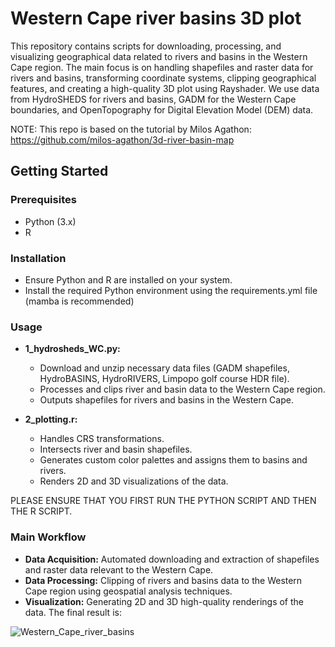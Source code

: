 # Western Cape river basins 3D plot

This repository contains scripts for downloading, processing, and visualizing geographical data related to rivers and basins in the Western Cape region. The main focus is on handling shapefiles and raster data for rivers and basins, transforming coordinate systems, clipping geographical features, and creating a high-quality 3D plot using Rayshader. We use data from HydroSHEDS for rivers and basins, GADM for the Western Cape boundaries, and OpenTopography for Digital Elevation Model (DEM) data. 

NOTE: This repo is based on the tutorial by Milos Agathon: https://github.com/milos-agathon/3d-river-basin-map 

## Getting Started

### Prerequisites

- Python (3.x)
- R

### Installation
- Ensure Python and R are installed on your system.
- Install the required Python environment using the requirements.yml file (mamba is recommended)

### Usage
- **1_hydrosheds_WC.py:**
    - Download and unzip necessary data files (GADM shapefiles, HydroBASINS, HydroRIVERS, Limpopo golf course HDR file).
    - Processes and clips river and basin data to the Western Cape region.
    - Outputs shapefiles for rivers and basins in the Western Cape.

- **2_plotting.r:**
    - Handles CRS transformations.
    - Intersects river and basin shapefiles.
    - Generates custom color palettes and assigns them to basins and rivers.
    - Renders 2D and 3D visualizations of the data.

PLEASE ENSURE THAT YOU FIRST RUN THE PYTHON SCRIPT AND THEN THE R SCRIPT.

### Main Workflow
- **Data Acquisition:** Automated downloading and extraction of shapefiles and raster data relevant to the Western Cape.
- **Data Processing:** Clipping of rivers and basins data to the Western Cape region using geospatial analysis techniques.
- **Visualization:** Generating 2D and 3D high-quality renderings of the data. The final result is:


![Western_Cape_river_basins](https://github.com/tpelser/western-cape-riverbasins/assets/16206183/0054baa1-c953-4f4c-90d9-3ae3f6297c51)
